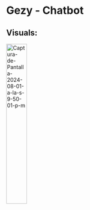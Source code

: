 # **Gezy - Chatbot**

Visuals:  
--- 
<img width="33%" src="https://i.postimg.cc/y85zYZHh/Captura-de-Pantalla-2024-08-01-a-la-s-9-50-01-p-m.png" alt="Captura-de-Pantalla-2024-08-01-a-la-s-9-50-01-p-m" border="0">

